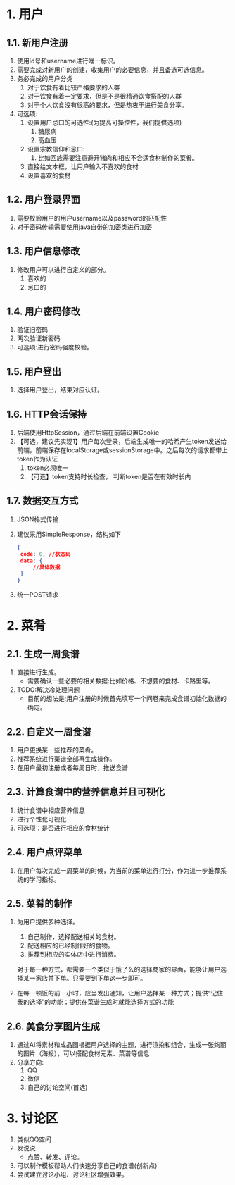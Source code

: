 # 1. 用户

## 1.1. 新用户注册
1. 使用id号和username进行唯一标识。
2. 需要完成对新用户的创建，收集用户的必要信息，并且备选可选信息。
3. 务必完成的用户分类
    1. 对于饮食有着比较严格要求的人群
    2. 对于饮食有着一定要求，但是不是很精通饮食搭配的人群
    3. 对于个人饮食没有很高的要求，但是热衷于进行美食分享。
4. 可选项:
    1. 设置用户忌口的可选性:(为提高可操控性，我们提供选项)
        1. 糖尿病
        2. 高血压
    2. 设置宗教信仰和忌口:
        1. 比如回族需要注意避开猪肉和相应不合适食材制作的菜肴。
    3. 直接给文本框，让用户输入不喜欢的食材
    4. 设置喜欢的食材

## 1.2. 用户登录界面
1. 需要校验用户的用户username以及password的匹配性
2. 对于密码传输需要使用java自带的加密类进行加密

## 1.3. 用户信息修改
1. 修改用户可以进行自定义的部分。
   1. 喜欢的
   2. 忌口的

## 1.4. 用户密码修改
1. 验证旧密码
2. 两次验证新密码
3. 可选项:进行密码强度校验。

## 1.5. 用户登出
1. 选择用户登出，结束对应认证。

## 1.6. HTTP会话保持

1. 后端使用HttpSession，通过后端在前端设置Cookie
2. 【可选，建议先实现1】用户每次登录，后端生成唯一的哈希产生token发送给前端，前端保存在localStorage或sessionStorage中。之后每次的请求都带上token作为认证
   1. token必须唯一
   2. 【可选】token支持时长检查， 判断token是否在有效时长内

## 1.7. 数据交互方式

1. JSON格式传输

2. 建议采用SimpleResponse，结构如下

   ```json
   {
   	code: 0, //状态码
   	data: {
   		//具体数据
   	}
   }
   ```

3. 统一POST请求

# 2. 菜肴

## 2.1. 生成一周食谱
1. 直接进行生成。
    + 需要确认一些必要的相关数据:比如价格、不想要的食材、卡路里等。
2. TODO:解决冷处理问题
    + 目前的想法是:用户注册的时候首先填写一个问卷来完成食谱初始化数据的确定。

## 2.2. 自定义一周食谱
1. 用户更换某一些推荐的菜肴。
2. 推荐系统进行菜谱全部再生成操作。
3. 在用户最初注册或者每周日时，推送食谱

## 2.3. 计算食谱中的营养信息并且可视化
1. 统计食谱中相应营养信息
2. 进行个性化可视化
3. 可选项：是否进行相应的食材统计

## 2.4. 用户点评菜单
1. 在用户每次完成一周菜单的时候，为当前的菜单进行打分，作为进一步推荐系统的学习指标。

## 2.5. 菜肴的制作
1. 为用户提供多种选择。
    1. 自己制作，选择配送相关的食材。
    2. 配送相应的已经制作好的食物。
    3. 推荐到相应的实体店中进行消费。
    
    对于每一种方式，都需要一个类似于饿了么的选择商家的界面，能够让用户选择某一家店并下单。只需要到下单这一步即可。
    
2. 在每一顿饭的前一小时，应当发出通知，让用户选择某一种方式；提供“记住我的选择”的功能；提供在菜谱生成时就能选择方式的功能

## 2.6. 美食分享图片生成
1. 通过AI将素材和成品图根据用户选择的主题，进行渲染和组合，生成一张绚丽的图片（海报），可以搭配食材元素、菜谱等信息
2. 分享方向:
    1. QQ
    2. 微信
    3. 自己的讨论空间(首选)

# 3. 讨论区
1. 类似QQ空间
2. 发说说
    + 点赞、转发、评论。
3. 可以制作模板帮助人们快速分享自己的食谱(创新点)
4. 尝试建立讨论小组、讨论社区增强效果。

